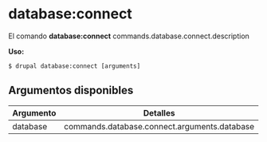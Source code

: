 # database:connect
El comando **database:connect** commands.database.connect.description

**Uso:**
```
$ drupal database:connect [arguments] 
```


## Argumentos disponibles
Argumento | Detalles
---------|-------------
database | commands.database.connect.arguments.database

